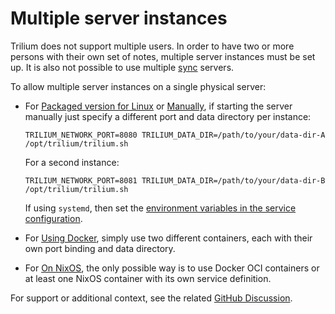 # Multiple server instances
Trilium does not support multiple users. In order to have two or more persons with their own set of notes, multiple server instances must be set up. It is also not possible to use multiple [sync](#root/KFhm9yCthQOh) servers.

To allow multiple server instances on a single physical server:

*   For <a class="reference-link" href="Packaged%20version%20for%20Linux.md">Packaged version for Linux</a> or <a class="reference-link" href="Manually.md">Manually</a>, if starting the server manually just specify a different port and data directory per instance:
    
    ```
    TRILIUM_NETWORK_PORT=8080 TRILIUM_DATA_DIR=/path/to/your/data-dir-A /opt/trilium/trilium.sh
    ```
    
    For a second instance:
    
    ```
    TRILIUM_NETWORK_PORT=8081 TRILIUM_DATA_DIR=/path/to/your/data-dir-B /opt/trilium/trilium.sh
    ```
    
    If using `systemd`, then set the [environment variables in the service configuration](https://serverfault.com/questions/413397/how-to-set-environment-variable-in-systemd-service).
*   For <a class="reference-link" href="Using%20Docker.md">Using Docker</a>, simply use two different containers, each with their own port binding and data directory.
*   For <a class="reference-link" href="On%20NixOS.md">On NixOS</a>, the only possible way is to use Docker OCI containers or at least one NixOS container with its own service definition.

For support or additional context, see the related [GitHub Discussion](https://github.com/orgs/TriliumNext/discussions/1642#discussioncomment-12768808).